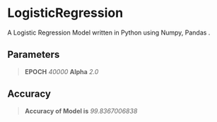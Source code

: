# LogisticRegression

A Logistic Regression Model written in Python using Numpy, Pandas .

## Parameters
> __EPOCH__ *40000*
> __Alpha__ *2.0*

## Accuracy

> __Accuracy of Model is__ *99.8367006838*
